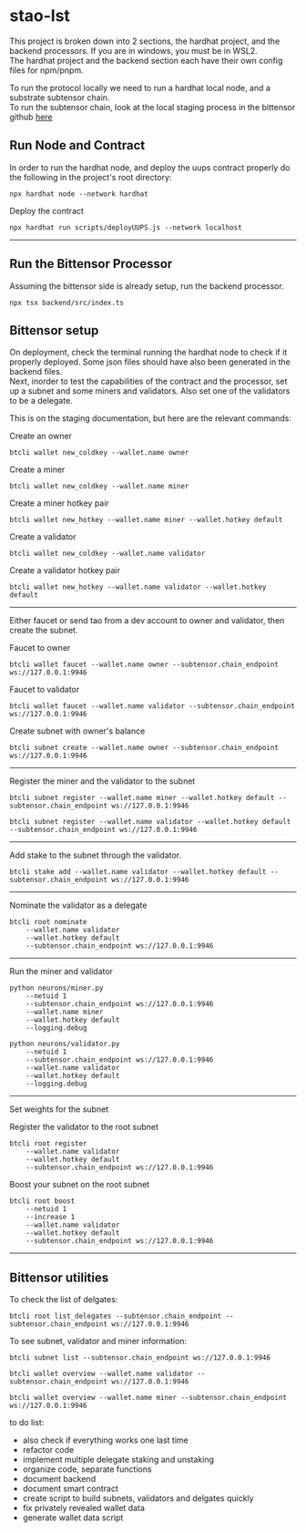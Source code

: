 # stao-lst

This project is broken down into 2 sections, the hardhat project, and the backend processors. If you are in windows, you must be in WSL2.  
The hardhat project and the backend section each have their own config files for npm/pnpm.

To run the protocol locally we need to run a hardhat local node, and a substrate subtensor chain.  
To run the subtensor chain, look at the local staging process in the bittensor github [here](https://github.com/opentensor/bittensor-subnet-template/blob/main/docs/running_on_staging.md)  

## Run Node and Contract
In order to run the hardhat node, and deploy the uups contract properly do the following in the project's root directory:

```shell
npx hardhat node --network hardhat
```

Deploy the contract
```shell
npx hardhat run scripts/deployUUPS.js --network localhost
```
---

## Run the Bittensor Processor
Assuming the bittensor side is already setup, run the backend processor.

```shell
npx tsx backend/src/index.ts
```

## Bittensor setup
On deployment, check the terminal running the hardhat node to check if it properly deployed. Some json files should have also been generated in the backend files.  
Next, inorder to test the capabilities of the contract and the processor, set up a subnet and some miners and validators. Also set one of the validators to be a delegate.  

This is on the staging documentation, but here are the relevant commands:


Create an owner
```shell
btcli wallet new_coldkey --wallet.name owner
```

Create a miner
```shell
btcli wallet new_coldkey --wallet.name miner
```

Create a miner hotkey pair
```shell
btcli wallet new_hotkey --wallet.name miner --wallet.hotkey default
```

Create a validator
```shell
btcli wallet new_coldkey --wallet.name validator
```

Create a validator hotkey pair
```shell
btcli wallet new_hotkey --wallet.name validator --wallet.hotkey default
```
---

Either faucet or send tao from a dev account to owner and validator, then create the subnet.

Faucet to owner
```shell
btcli wallet faucet --wallet.name owner --subtensor.chain_endpoint ws://127.0.0.1:9946
```

Faucet to validator
```shell
btcli wallet faucet --wallet.name validator --subtensor.chain_endpoint ws://127.0.0.1:9946
```

Create subnet with owner's balance
```shell
btcli subnet create --wallet.name owner --subtensor.chain_endpoint ws://127.0.0.1:9946 
```
---

Register the miner and the validator to the subnet

```shell
btcli subnet register --wallet.name miner --wallet.hotkey default --subtensor.chain_endpoint ws://127.0.0.1:9946
```

```shell
btcli subnet register --wallet.name validator --wallet.hotkey default --subtensor.chain_endpoint ws://127.0.0.1:9946
```
---

Add stake to the subnet through the validator.

```shell
btcli stake add --wallet.name validator --wallet.hotkey default --subtensor.chain_endpoint ws://127.0.0.1:9946
```
---

Nominate the validator as a delegate

```shell
btcli root nominate
    --wallet.name validator
    --wallet.hotkey default
    --subtensor.chain_endpoint ws://127.0.0.1:9946
```
---

Run the miner and validator

```shell
python neurons/miner.py 
    --netuid 1 
    --subtensor.chain_endpoint ws://127.0.0.1:9946 
    --wallet.name miner
    --wallet.hotkey default
    --logging.debug
```

```shell
python neurons/validator.py
    --netuid 1
    --subtensor.chain_endpoint ws://127.0.0.1:9946
    --wallet.name validator
    --wallet.hotkey default
    --logging.debug
```
---

Set weights for the subnet

Register the validator to the root subnet
```shell
btcli root register
    --wallet.name validator
    --wallet.hotkey default
    --subtensor.chain_endpoint ws://127.0.0.1:9946
```

Boost your subnet on the root subnet
```shell
btcli root boost
    --netuid 1
    --increase 1
    --wallet.name validator
    --wallet.hotkey default
    --subtensor.chain_endpoint ws://127.0.0.1:9946
```
---

## Bittensor utilities
To check the list of delgates:

```shell
btcli root list_delegates --subtensor.chain_endpoint --subtensor.chain_endpoint ws://127.0.0.1:9946
```

To see subnet, validator and miner information:

```shell
btcli subnet list --subtensor.chain_endpoint ws://127.0.0.1:9946
```

```shell
btcli wallet overview --wallet.name validator --subtensor.chain_endpoint ws://127.0.0.1:9946
```

```shell
btcli wallet overview --wallet.name miner --subtensor.chain_endpoint ws://127.0.0.1:9946
```

to do list:
- also check if everything works one last time
- refactor code
- implement multiple delegate staking and unstaking
- organize code, separate functions
- document backend
- document smart contract
- create script to build subnets, validators and delgates quickly
- fix privately revealed wallet data
- generate wallet data script
